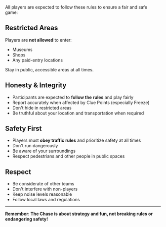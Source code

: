 All players are expected to follow these rules to ensure a fair and safe game:

## Restricted Areas

Players are **not allowed** to enter:

- Museums
- Shops
- Any paid-entry locations

Stay in public, accessible areas at all times.

## Honesty & Integrity

- Participants are expected to **follow the rules** and play fairly
- Report accurately when affected by Clue Points (especially Freeze)
- Don't hide in restricted areas
- Be truthful about your location and transportation when required

## Safety First

- Players must **obey traffic rules** and prioritize safety at all times
- Don't run dangerously
- Be aware of your surroundings
- Respect pedestrians and other people in public spaces

## Respect

- Be considerate of other teams
- Don't interfere with non-players
- Keep noise levels reasonable
- Follow local laws and regulations

---

**Remember: The Chase is about strategy and fun, not breaking rules or endangering safety!**
